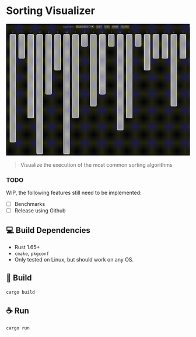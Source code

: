 # Sorting Visualizer

<img src="assets/demo.gif" alt="execution GIF">

> Visualize the execution of the most common sorting algorithms

### TODO

WIP, the following features still need to be implemented:

- [ ] Benchmarks
- [ ] Release using Github

## 💻 Build Dependencies

- Rust 1.65+
- `cmake`, `pkgconf`
- Only tested on Linux, but should work on any OS.

## 🚀 Build

```
cargo build
```

## ☕ Run

```
cargo run
```
